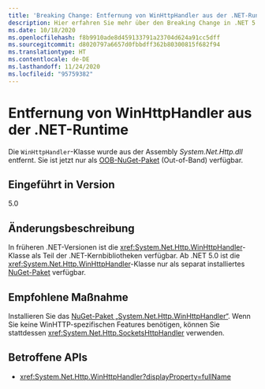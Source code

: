 ```yaml
---
title: 'Breaking Change: Entfernung von WinHttpHandler aus der .NET-Runtime'
description: Hier erfahren Sie mehr über den Breaking Change in .NET 5.0, durch den WinHttpHandler aus der .NET-Runtime entfernt wurde.
ms.date: 10/18/2020
ms.openlocfilehash: f8b9910ade8d459133791a23704d624a91cc5dff
ms.sourcegitcommit: d8020797a6657d0fbbdff362b80300815f682f94
ms.translationtype: HT
ms.contentlocale: de-DE
ms.lasthandoff: 11/24/2020
ms.locfileid: "95759382"
---
```

# <a name="winhttphandler-removed-from-net-runtime"></a>Entfernung von WinHttpHandler aus der .NET-Runtime

Die `WinHttpHandler`-Klasse wurde aus der Assembly *System.Net.Http.dll* entfernt. Sie ist jetzt nur als [OOB-NuGet-Paket](https://www.nuget.org/packages/System.Net.Http.WinHttpHandler/) (Out-of-Band) verfügbar.

## <a name="version-introduced"></a>Eingeführt in Version

5.0

## <a name="change-description"></a>Änderungsbeschreibung

In früheren .NET-Versionen ist die <xref:System.Net.Http.WinHttpHandler>-Klasse als Teil der .NET-Kernbibliotheken verfügbar. Ab .NET 5.0 ist die <xref:System.Net.Http.WinHttpHandler>-Klasse nur als separat installiertes [NuGet-Paket](https://www.nuget.org/packages/System.Net.Http.WinHttpHandler/) verfügbar.

## <a name="recommended-action"></a>Empfohlene Maßnahme

Installieren Sie das [NuGet-Paket „System.Net.Http.WinHttpHandler“](https://www.nuget.org/packages/System.Net.Http.WinHttpHandler/). Wenn Sie keine WinHTTP-spezifischen Features benötigen, können Sie stattdessen <xref:System.Net.Http.SocketsHttpHandler> verwenden.

## <a name="affected-apis"></a>Betroffene APIs

- <xref:System.Net.Http.WinHttpHandler?displayProperty=fullName>

<!--

### Affected APIs

- `T:System.Net.Http.WinHttpHandler`

### Category

Networking

-->
